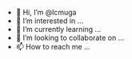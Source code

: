 - 👋 Hi, I’m @lcmuga
- 👀 I’m interested in ...
- 🌱 I’m currently learning ...
- 💞️ I’m looking to collaborate on ...
- 📫 How to reach me ...

<!---
lcmuga/lcmuga is a ✨ special ✨ repository because its `README.md` (this file) appears on your GitHub profile.
You can click the Preview link to take a look at your changes.
--->
